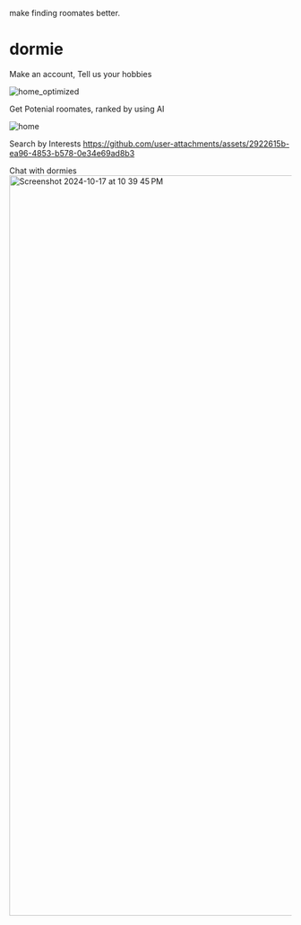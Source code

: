 make finding roomates better.
# dormie

Make an account, Tell us your hobbies

![home_optimized](https://github.com/user-attachments/assets/36f9284a-c191-4013-b8c4-012f8390abb4)


Get Potenial roomates, ranked by using AI

![home](https://github.com/user-attachments/assets/30429f5f-0fec-4958-86bf-86ac51f68632)

Search by Interests
https://github.com/user-attachments/assets/2922615b-ea96-4853-b578-0e34e69ad8b3

Chat with dormies
<img width="1319" alt="Screenshot 2024-10-17 at 10 39 45 PM" src="https://github.com/user-attachments/assets/349588f6-851d-4cb7-a3ac-4557f7a31777">















